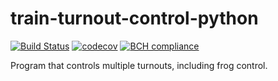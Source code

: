 # train-turnout-control-python

[![Build Status](https://travis-ci.org/geoff-coppertop/train-turnout-control-python.svg?branch=master)](https://travis-ci.org/geoff-coppertop/train-turnout-control-python)
[![codecov](https://codecov.io/gh/geoff-coppertop/train-turnout-control-python/branch/master/graph/badge.svg)](https://codecov.io/gh/geoff-coppertop/train-turnout-control-python)
[![BCH compliance](https://bettercodehub.com/edge/badge/geoff-coppertop/train-turnout-control-python?branch=master)](https://bettercodehub.com/)

Program that controls multiple turnouts, including frog control.